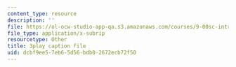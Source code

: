 ```yaml
---
content_type: resource
description: ''
file: https://ol-ocw-studio-app-qa.s3.amazonaws.com/courses/9-00sc-introduction-to-psychology-fall-2011/dcbf9ee57eb65d56bdb02672ecb72f50_SFPPw6sDHEI.vtt
file_type: application/x-subrip
resourcetype: Other
title: 3play caption file
uid: dcbf9ee5-7eb6-5d56-bdb0-2672ecb72f50
---
```

